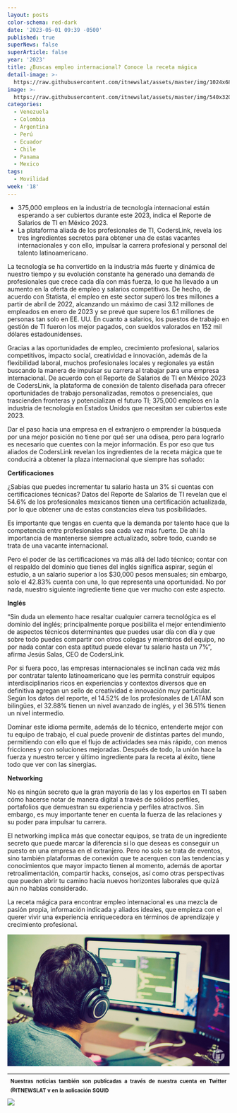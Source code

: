 ```yaml
---
layout: posts
color-schema: red-dark
date: '2023-05-01 09:39 -0500'
published: true
superNews: false
superArticle: false
year: '2023'
title: ¿Buscas empleo internacional? Conoce la receta mágica
detail-image: >-
  https://raw.githubusercontent.com/itnewslat/assets/master/img/1024x680/ing-codigo-g.jpg
image: >-
  https://raw.githubusercontent.com/itnewslat/assets/master/img/540x320/ing-codigo-p.jpg
categories:
  - Venezuela
  - Colombia
  - Argentina
  - Perú
  - Ecuador
  - Chile
  - Panama
  - Mexico
tags:
  - Movilidad
week: '18'
---
```

- 375,000 empleos en la industria de tecnología internacional están esperando a ser cubiertos durante este 2023, indica el Reporte de Salarios de TI en México 2023.
- La plataforma aliada de los profesionales de TI, CodersLink, revela los tres ingredientes secretos para obtener una de estas vacantes internacionales y con ello, impulsar la carrera profesional y personal del talento latinoamericano.
 
La tecnología se ha convertido en la industria más fuerte y dinámica de nuestro tiempo y su evolución constante ha generado una demanda de profesionales que crece cada día con más fuerza, lo que ha llevado a un aumento en la oferta de empleo y salarios competitivos. De hecho, de acuerdo con Statista, el empleo en este sector superó los tres millones a partir de abril de 2022, alcanzando un máximo de casi 3.12 millones de empleados en enero de 2023 y se prevé que supere los 6.1 millones de personas tan solo en EE. UU. En cuanto a salarios, los puestos de trabajo en gestión de TI fueron los mejor pagados, con sueldos valorados en 152 mil dólares estadounidenses.
 
Gracias a las oportunidades de empleo, crecimiento profesional, salarios competitivos, impacto social, creatividad e innovación, además de la flexibilidad laboral, muchos profesionales locales y regionales ya están buscando la manera de impulsar su carrera al trabajar para una empresa internacional. De acuerdo con el Reporte de Salarios de TI en México 2023 de CodersLink, la plataforma de conexión de talento diseñada para ofrecer oportunidades de trabajo personalizadas, remotos o presenciales, que trascienden fronteras y potencializan el futuro TI; 375,000 empleos en la industria de tecnología en Estados Unidos que necesitan ser cubiertos este 2023.
 
Dar el paso hacia una empresa en el extranjero o emprender la búsqueda por una mejor posición no tiene por qué ser una odisea, pero para lograrlo es necesario que cuentes con la mejor información. Es por eso que tus aliados de CodersLink revelan los ingredientes de la receta mágica que te conducirá a obtener la plaza internacional que siempre has soñado:
 
**Certificaciones**

¿Sabías que puedes incrementar tu salario hasta un 3% si cuentas con certificaciones técnicas? Datos del Reporte de Salarios de TI revelan que el 54.6% de los profesionales mexicanos tienen una certificación actualizada, por lo que obtener una de estas constancias eleva tus posibilidades.
 
Es importante que tengas en cuenta que la demanda por talento hace que la competencia entre profesionales sea cada vez más fuerte. De ahí la importancia de mantenerse siempre actualizado, sobre todo, cuando se trata de una vacante internacional.
 
Pero el poder de las certificaciones va más allá del lado técnico; contar con el respaldo del dominio que tienes del inglés significa aspirar, según el estudio, a un salario superior a los $30,000 pesos mensuales; sin embargo, solo el 42.83% cuenta con una, lo que representa una oportunidad. No por nada, nuestro siguiente ingrediente tiene que ver mucho con este aspecto.
 
**Inglés**

“Sin duda un elemento hace resaltar cualquier carrera tecnológica es el dominio del inglés; principalmente porque posibilita el mejor entendimiento de aspectos técnicos determinantes que puedes usar día con día y que sobre todo puedes compartir con otros colegas y miembros del equipo, no por nada contar con esta aptitud puede elevar tu salario hasta un 7%”, afirma Jesús Salas, CEO de CodersLink.
 
Por si fuera poco, las empresas internacionales se inclinan cada vez más por contratar talento latinoamericano que les permita construir equipos interdisciplinarios ricos en experiencias y contextos diversos que en definitiva agregan un sello de creatividad e innovación muy particular. Según los datos del reporte, el 14.52% de los profesionales de LATAM son bilingües, el 32.88% tienen un nivel avanzado de inglés, y el 36.51% tienen un nivel intermedio.
 
Dominar este idioma permite, además de lo técnico, entenderte mejor con tu equipo de trabajo, el cual puede provenir de distintas partes del mundo, permitiendo con ello que el flujo de actividades sea más rápido, con menos fricciones y con soluciones mejoradas. Después de todo, la unión hace la fuerza y nuestro tercer y último ingrediente para la receta al éxito, tiene todo que ver con las sinergias.
 
**Networking**

No es ningún secreto que la gran mayoría de las y los expertos en TI saben cómo hacerse notar de manera digital a través de sólidos perfiles, portafolios que demuestran su experiencia y perfiles atractivos. Sin embargo, es muy importante tener en cuenta la fuerza de las relaciones y su poder para impulsar tu carrera.
 
El networking implica más que conectar equipos, se trata de un ingrediente secreto que puede marcar la diferencia si lo que deseas es conseguir un puesto en una empresa en el extranjero. Pero no solo se trata de eventos, sino también plataformas de conexión que te acerquen con las tendencias y conocimientos que mayor impacto tienen al momento, además de aportar retroalimentación, compartir hacks, consejos, así como otras perspectivas que pueden abrir tu camino hacia nuevos horizontes laborales que quizá aún no habías considerado.
 
La receta mágica para encontrar empleo internacional es una mezcla de pasión propia, información indicada y aliados ideales, que empieza con el querer vivir una experiencia enriquecedora en términos de aprendizaje y crecimiento profesional.

![](https://raw.githubusercontent.com/itnewslat/assets/master/img/540x320/ing-codigo-p.jpg)

<table style="height: 42px;" width="569">
<tbody>
<tr>
<td style="text-align: justify;"><sub><strong>Nuestras noticias también son publicadas a través de nuestra cuenta en Twitter <a href="https://twitter.com/itnewslat?lang=es">@ITNEWSLAT</a> y en la aplicación <a href="https://squidapp.co/en/">SQUID</a></strong></sub></td>
</tr>
</tbody>
</table>
<img src="https://tracker.metricool.com/c3po.jpg?hash=56f88a41e39ab42c063cc51676587a04"/>